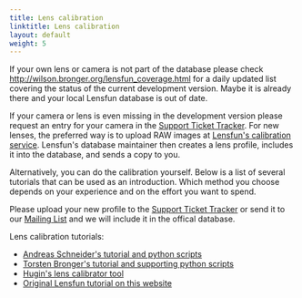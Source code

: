 ```yaml
---
title: Lens calibration
linktitle: Lens calibration
layout: default
weight: 5
---
```


If your own lens or camera is not part of the database please check <a href="http://wilson.bronger.org/lensfun_coverage.html">http://wilson.bronger.org/lensfun_coverage.html</a> for a daily updated list covering the status of the current development version. Maybe it is already there and your local Lensfun database is out of date.

If your camera or lens is even missing in the development version please request an entry for your camera in the <a href="https://github.com/lensfun/lensfun/issues">Support Ticket Tracker</a>.  For new lenses, the preferred way is to upload RAW images at <a href="http://wilson.bronger.org/calibration">Lensfun's calibration service</a>.  Lensfun's database maintainer then creates a lens profile, includes it into the database, and sends a copy to you.

Alternatively, you can do the calibration yourself.  Below is a list of several tutorials that can be used as an introduction. Which method you choose depends on your experience and on the effort you want to spend.

Please upload your new profile to the <a href="https://github.com/lensfun/lensfun/issues">Support Ticket Tracker</a> or send it to our <a href="http://sourceforge.net/p/lensfun/mailman/">Mailing List</a> and we will include it in the offical database.

Lens calibration tutorials:

* <a href="https://pixls.us/articles/create-lens-calibration-data-for-lensfun/">Andreas Schneider's tutorial and python scripts</a>
* <a href="http://wilson.bronger.org/lens_calibration_tutorial/">Torsten Bronger's tutorial and supporting python scripts</a>
* <a href="https://librearts.org/2011/10/create-lens-distorsion-models-with-hugin-lens-calibrator/">Hugin's lens calibrator tool</a>
* <a href="/calibration-tutorial/lens-calibration.html">Original Lensfun tutorial on this website</a>
